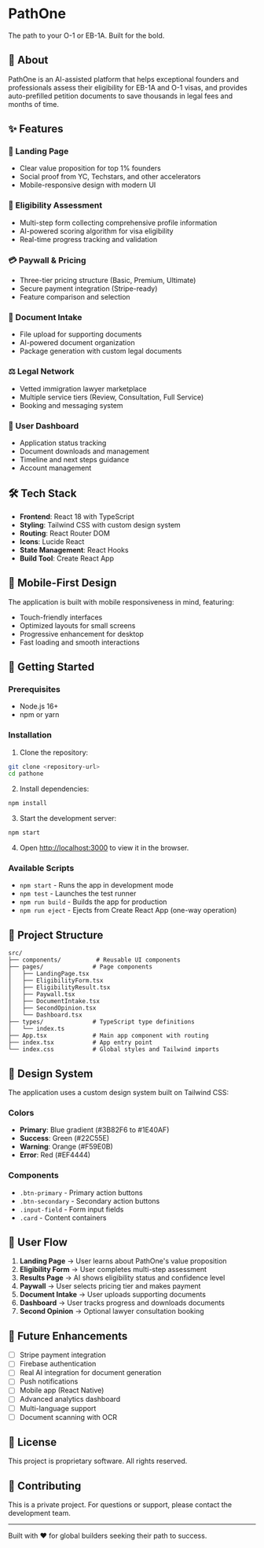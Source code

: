 # PathOne

The path to your O-1 or EB-1A. Built for the bold.

## 🚀 About

PathOne is an AI-assisted platform that helps exceptional founders and professionals assess their eligibility for EB-1A and O-1 visas, and provides auto-prefilled petition documents to save thousands in legal fees and months of time.

## ✨ Features

### 🔐 Landing Page
- Clear value proposition for top 1% founders
- Social proof from YC, Techstars, and other accelerators
- Mobile-responsive design with modern UI

### 📝 Eligibility Assessment
- Multi-step form collecting comprehensive profile information
- AI-powered scoring algorithm for visa eligibility
- Real-time progress tracking and validation

### 💳 Paywall & Pricing
- Three-tier pricing structure (Basic, Premium, Ultimate)
- Secure payment integration (Stripe-ready)
- Feature comparison and selection

### 🧾 Document Intake
- File upload for supporting documents
- AI-powered document organization
- Package generation with custom legal documents

### ⚖️ Legal Network
- Vetted immigration lawyer marketplace
- Multiple service tiers (Review, Consultation, Full Service)
- Booking and messaging system

### 👤 User Dashboard
- Application status tracking
- Document downloads and management
- Timeline and next steps guidance
- Account management

## 🛠️ Tech Stack

- **Frontend**: React 18 with TypeScript
- **Styling**: Tailwind CSS with custom design system
- **Routing**: React Router DOM
- **Icons**: Lucide React
- **State Management**: React Hooks
- **Build Tool**: Create React App

## 📱 Mobile-First Design

The application is built with mobile responsiveness in mind, featuring:
- Touch-friendly interfaces
- Optimized layouts for small screens
- Progressive enhancement for desktop
- Fast loading and smooth interactions

## 🚀 Getting Started

### Prerequisites
- Node.js 16+ 
- npm or yarn

### Installation

1. Clone the repository:
```bash
git clone <repository-url>
cd pathone
```

2. Install dependencies:
```bash
npm install
```

3. Start the development server:
```bash
npm start
```

4. Open [http://localhost:3000](http://localhost:3000) to view it in the browser.

### Available Scripts

- `npm start` - Runs the app in development mode
- `npm test` - Launches the test runner
- `npm run build` - Builds the app for production
- `npm run eject` - Ejects from Create React App (one-way operation)

## 📁 Project Structure

```
src/
├── components/          # Reusable UI components
├── pages/              # Page components
│   ├── LandingPage.tsx
│   ├── EligibilityForm.tsx
│   ├── EligibilityResult.tsx
│   ├── Paywall.tsx
│   ├── DocumentIntake.tsx
│   ├── SecondOpinion.tsx
│   └── Dashboard.tsx
├── types/              # TypeScript type definitions
│   └── index.ts
├── App.tsx             # Main app component with routing
├── index.tsx           # App entry point
└── index.css           # Global styles and Tailwind imports
```

## 🎨 Design System

The application uses a custom design system built on Tailwind CSS:

### Colors
- **Primary**: Blue gradient (#3B82F6 to #1E40AF)
- **Success**: Green (#22C55E)
- **Warning**: Orange (#F59E0B)
- **Error**: Red (#EF4444)

### Components
- `.btn-primary` - Primary action buttons
- `.btn-secondary` - Secondary action buttons
- `.input-field` - Form input fields
- `.card` - Content containers

## 🔄 User Flow

1. **Landing Page** → User learns about PathOne's value proposition
2. **Eligibility Form** → User completes multi-step assessment
3. **Results Page** → AI shows eligibility status and confidence level
4. **Paywall** → User selects pricing tier and makes payment
5. **Document Intake** → User uploads supporting documents
6. **Dashboard** → User tracks progress and downloads documents
7. **Second Opinion** → Optional lawyer consultation booking

## 🔮 Future Enhancements

- [ ] Stripe payment integration
- [ ] Firebase authentication
- [ ] Real AI integration for document generation
- [ ] Push notifications
- [ ] Mobile app (React Native)
- [ ] Advanced analytics dashboard
- [ ] Multi-language support
- [ ] Document scanning with OCR

## 📄 License

This project is proprietary software. All rights reserved.

## 🤝 Contributing

This is a private project. For questions or support, please contact the development team.

---

Built with ❤️ for global builders seeking their path to success.
